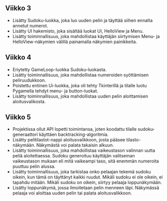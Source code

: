 ## Viikko 3

- Lisätty Sudoku-luokka, joka luo uuden pelin ja täyttää siihen ennalta annetut numerot.
- Lisätty UI hakemisto, joka sisältää luokat UI, HelloView ja Menu.
- Lisätty toiminnallisuus, joka mahdollistaa käyttäjän siirtymisen Menu- ja HelloView-näkymien välillä painamalla näkymien painikkeita.

## Viikko 4
- Eriytetty GameLoop-luokka Sudoku-luokasta.
- Lisätty toiminnallisuus, joka mahdollistaa numeroiden syöttämisen peliruudukkoon.
- Poistettu entinen Ui-luokka, joka oli tehty Tkinterillä ja tilalle luotu Pygamella tehdyt menu- ja button-luokat.
- Lisätty toiminnallisuus, joka mahdollistaa uuden pelin aloittamisen aloitusvalikosta.

## Viikko 5
- Projektissa ollut API lopetti toimintansa, joten koodattu tilalle sudoku-generaattori käyttäen backtracking-algoritmia.
- Lisätty pelitilastot-nappi aloitusvalikkoon, josta pääsee tilasto-näkymään. Näkymästä voi palata takaisin alkuun. 
- Lisätty toiminnallisuus, joka mahdollistaa vaikeustason valinnan uutta peliä aloitettaessa. Sudoku generoituu käyttäjän valitseman vaikeustason mukaan eli mitä vaikeampi taso, sitä enemmän numeroita puuttuu pelin alussa. 
- Lisätty toiminnallisuus, joka tarkistaa onko pelaajan tekemä sudoku oikein, kun tämä on täyttänyt kaikki ruudut. Mikäli sudoku ei ole oikein, ei tapahdu mitään. Mikäli sudoku on oikein, siirtyy pelaaja loppunäkymään.
- Lisätty loppunäkymä, jossa ilmoitetaan pelin menneen läpi. Näkymässä pelaaja voi aloittaa uuden pelin tai palata aloitusvalikkoon. 
